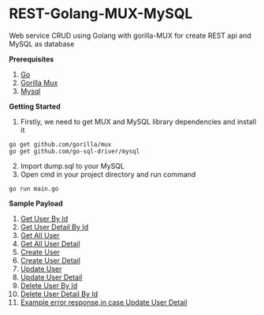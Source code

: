 # REST-Golang-MUX-MySQL
Web service CRUD using Golang with gorilla-MUX for create REST api and MySQL as database


**Prerequisites**

1. [Go](https://golang.org/)
2. [Gorilla Mux](https://github.com/gorilla/mux)
3. [Mysql](https://www.mysql.com/downloads/)


**Getting Started**
1. Firstly, we need to get MUX and MySQL library dependencies and install it
```
go get github.com/gorilla/mux  
go get github.com/go-sql-driver/mysql
```
2. Import dump.sql to your MySQL
3. Open cmd in your project directory and run command 
```
go run main.go
```

**Sample Payload**
1. [Get User By Id](asset/getUserById.PNG)
2. [Get User Detail By Id](asset/getUserDetailById.PNG)
3. [Get All User](asset/getAllUser.PNG)
4. [Get All User Detail](asset/getAllUserDetail.PNG)
5. [Create User](asset/createUser.PNG)
6. [Create User Detail](asset/createUserDetail.PNG)
7. [Update User](asset/updateUser.PNG)
8. [Update User Detail](asset/updateUserDetail.PNG)
9. [Delete User By Id](asset/deleteUserById.PNG)
10. [Delete User Detail By Id](asset/deleteUserDetailById.PNG)
11. [Example error response,in case Update User Detail](asset/updateUserDetailError.PNG)